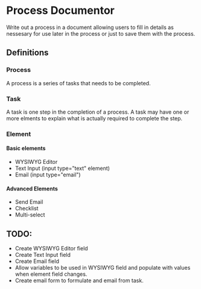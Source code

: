 # Process Documentor
Write out a process in a document allowing users to fill in details as nessesary for use later in the process or just to save them with the process.

## Definitions
### Process
A process is a series of tasks that needs to be completed. 

### Task
A task is one step in the completion of a process. A task may have one or more elments to explain what is actually required to complete the step.

### Element
#### Basic elements
- WYSIWYG Editor
- Text Input (input type="text" element)
- Email (input type="email")

#### Advanced Elements
- Send Email
- Checklist
- Multi-select



## TODO:
- Create WYSIWYG Editor field
- Create Text Input field
- Create Email field
- Allow variables to be used in WYSIWYG field and populate with values when element field changes.
- Create email form to formulate and email from task.